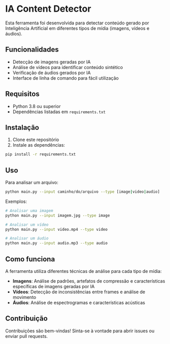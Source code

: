 # IA Content Detector

Esta ferramenta foi desenvolvida para detectar conteúdo gerado por Inteligência Artificial em diferentes tipos de mídia (imagens, vídeos e áudios).

## Funcionalidades

- Detecção de imagens geradas por IA
- Análise de vídeos para identificar conteúdo sintético
- Verificação de áudios gerados por IA
- Interface de linha de comando para fácil utilização

## Requisitos

- Python 3.8 ou superior
- Dependências listadas em `requirements.txt`

## Instalação

1. Clone este repositório
2. Instale as dependências:
```bash
pip install -r requirements.txt
```

## Uso

Para analisar um arquivo:
```bash
python main.py --input caminho/do/arquivo --type [image|video|audio]
```

Exemplos:
```bash
# Analisar uma imagem
python main.py --input imagem.jpg --type image

# Analisar um vídeo
python main.py --input video.mp4 --type video

# Analisar um áudio
python main.py --input audio.mp3 --type audio
```

## Como funciona

A ferramenta utiliza diferentes técnicas de análise para cada tipo de mídia:

- **Imagens**: Análise de padrões, artefatos de compressão e características específicas de imagens geradas por IA
- **Vídeos**: Detecção de inconsistências entre frames e análise de movimento
- **Áudios**: Análise de espectrogramas e características acústicas

## Contribuição

Contribuições são bem-vindas! Sinta-se à vontade para abrir issues ou enviar pull requests. 